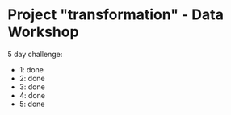 # Project "transformation" - Data Workshop

5 day challenge:
- 1: done
- 2: done
- 3: done
- 4: done
- 5: done
